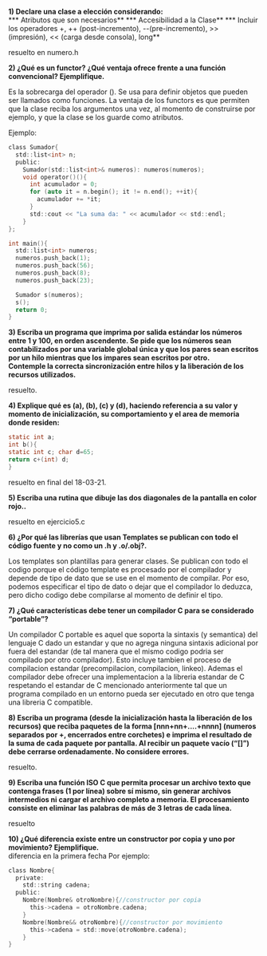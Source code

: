 **1) Declare una clase a elección considerando:**  
    *** Atributos que son necesarios**
    *** Accesibilidad a la Clase**
    *** Incluir los operadores +, ++ (post-incremento), --(pre-incremento), >> (impresión), << (carga desde consola), long**

resuelto en numero.h

**2) ¿Qué es un functor? ¿Qué ventaja ofrece frente a una función convencional? Ejemplifique.**  

Es la sobrecarga del operador (). Se usa para definir objetos que pueden ser llamados como funciones. La ventaja de los functors es que permiten que la clase reciba los argumentos una vez, al momento de construirse por ejemplo, y que la clase se los guarde como atributos.

Ejemplo:
```c
class Sumador{
  std::list<int> n;
  public:
    Sumador(std::list<int>& numeros): numeros(numeros);
    void operator()(){
      int acumulador = 0;
      for (auto it = n.begin(); it != n.end(); ++it){
        acumulador += *it;
      }
      std::cout << "La suma da: " << acumulador << std::endl;
    }
};

int main(){
  std::list<int> numeros;
  numeros.push_back(1);
  numeros.push_back(56);
  numeros.push_back(8);
  numeros.push_back(23);

  Sumador s(numeros);
  s();
  return 0;
}
```

**3) Escriba un programa que imprima por salida estándar los números entre 1 y 100, en orden ascendente. Se pide que los números sean contabilizados por una variable global única y que los pares sean escritos por un hilo mientras que los impares sean escritos por otro.**  
**Contemple la correcta sincronización entre hilos y la liberación de los recursos utilizados.**  

resuelto.  

**4) Explique qué es (a), (b), (c) y (d), haciendo referencia a su valor y momento de inicialización, su comportamiento y el area de memoria donde residen:**  
```c
static int a;
int b(){
static int c; char d=65;
return c+(int) d;
}
```

resuelto en final del 18-03-21.

**5) Escriba una rutina que dibuje las dos diagonales de la pantalla en color rojo..**  

resuelto en ejercicio5.c

**6) ¿Por qué las librerías que usan Templates se publican con todo el código fuente y no como un .h y .o/.obj?.**  

Los templates son plantillas para generar clases. Se publican con todo el codigo porque el código template es procesado por el compilador y depende de tipo de dato que se use en el momento de compilar. Por eso, podemos especificar el tipo de dato o dejar que el compilador lo deduzca, pero dicho codigo debe compilarse al momento de definir el tipo.  

**7) ¿Qué características debe tener un compilador C para se considerado “portable”?**  

Un compilador C portable es aquel que soporta la sintaxis (y semantica) del lenguaje C dado un estandar y que no agrega ninguna sintaxis adicional por fuera del estandar (de tal manera que el mismo codigo podria ser compilado por otro compilador). Esto incluye tambien el proceso de compilacion estandar (precompilacion, compilacion, linkeo). Ademas el compilador debe ofrecer una implementacion a la libreria estandar de C respetando el estandar de C mencionado anteriormente tal que un programa compilado en un entorno pueda ser ejecutado en otro que tenga una libreria C compatible.

**8) Escriba un programa (desde la inicialización hasta la liberación de los recursos) que reciba paquetes de la forma [nnn+nn+....+nnnn] (numeros separados por +, encerrados entre corchetes) e imprima el resultado de la suma de cada paquete por pantalla. Al recibir un paquete vacío (“[]”) debe cerrarse ordenadamente. No considere errores.**  

resuelto.

**9) Escriba una función ISO C que permita procesar un archivo texto que contenga frases (1 por línea) sobre sí mismo, sin generar archivos intermedios ni cargar el archivo completo a memoria. El procesamiento consiste en eliminar las palabras de más de 3 letras de cada línea.**  

resuelto

**10) ¿Qué diferencia existe entre un constructor por copia y uno por movimiento? Ejemplifique.**  
diferencia en la primera fecha
Por ejemplo:

```c
class Nombre{
  private:
    std::string cadena;
  public:
    Nombre(Nombre& otroNombre){//constructor por copia
      this->cadena = otroNombre.cadena;
    }
    Nombre(Nombre&& otroNombre){//constructor por movimiento
      this->cadena = std::move(otroNombre.cadena);
    }
}
```
